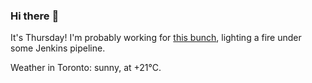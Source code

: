 ### Hi there :wave:

It's Thursday! I'm probably working for [this bunch](https://github.com/kohofinancial), lighting a fire under some Jenkins pipeline.

Weather in Toronto: sunny, at +21°C.
